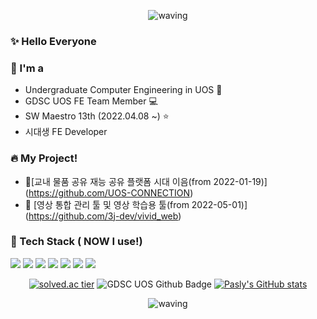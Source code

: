<div width="100%" align="center">
  
  ![waving](https://capsule-render.vercel.app/api?type=waving&height=200&text=Pasly&fontAlign=80&fontAlignY=40&color=gradient)
  
</div>

### :sparkles: Hello Everyone 


### :tophat: I'm a
* Undergraduate Computer Engineering in UOS :school:
* GDSC UOS FE Team Member :computer:
* SW Maestro 13th (2022.04.08 ~) :star:
* 시대생 FE Developer

### :fire: My Project!
* 🎈[교내 물품 공유 재능 공유 플랫폼 시대 이음(from 2022-01-19)] (https://github.com/UOS-CONNECTION) 
* :book: [영상 통합 관리 툴 및 영상 학습용 툴(from 2022-05-01)] (https://github.com/3j-dev/vivid_web)


### :star2: Tech Stack ( NOW I use!)


<p>
  <img src="https://img.shields.io/badge/React-61DAFB?style=flat-square&logo=React&logoColor=white"/></a>
  <img src="https://img.shields.io/badge/HTML5-E34F26?style=flat-square&logo=HTML5&logoColor=white"/></a>
  <img src="https://img.shields.io/badge/CSS3-1572B6?style=flat-square&logo=CSS3&logoColor=white"/></a>
  <img src="https://img.shields.io/badge/SCSS-CC6699?style=flat-square&logo=sass&logoColor=white"/></a>
  <img src="https://img.shields.io/badge/JavaScript-F7DF1E?style=flat-square&logo=JavaScript&logoColor=white"/></a>
  <img src="https://img.shields.io/badge/TypeScript-3178C6?style=flat-square&logo=typescript&logoColor=white"/></a>
  <img src="https://img.shields.io/badge/C++-00599C?style=flat-square&logo=C%2B%2B&logoColor=white"/></a>
</p>
  
  
<div align = "center">
 
  [![solved.ac tier](http://mazassumnida.wtf/api/v2/generate_badge?boj=inwoo920)](https://solved.ac/inwoo920)
  ![GDSC UOS Github Badge](https://gdsc-uos-github-badge.vercel.app/api/color/pasly0920)
  [![Pasly's GitHub stats](https://github-readme-stats.vercel.app/api?username=pasly0920&show_icons=true&theme=buefy)](https://github.com/anuraghazra/github-readme-stats)
  
</div>

<div width="100%" align="center">
  
![waving](https://capsule-render.vercel.app/api?type=waving&height=200&color=gradient&section=footer&rotate=360)

</div>
